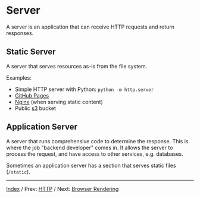 # Server

A server is an application that can receive HTTP requests and return responses.

## Static Server

A server that serves resources as-is from the file system.

Examples:

* Simple HTTP server with Python: `python -m http.server`
* [GitHub Pages](https://pages.github.com/)
* [Nginx](https://nginx.org/en/) (when serving static content)
* Public [s3](https://aws.amazon.com/s3/) bucket

## Application Server

A server that runs comprehensive code to determine the response.
This is where the job "backend developer" comes in.
It allows the server to process the request,
and have access to other services, e.g. databases.

Sometimes an application server has a section that serves static files (`/static`).

---

[Index](../README.md)
/
Prev: [HTTP](../01-http/README.md)
/
Next: [Browser Rendering](../03-browser/README.md)
